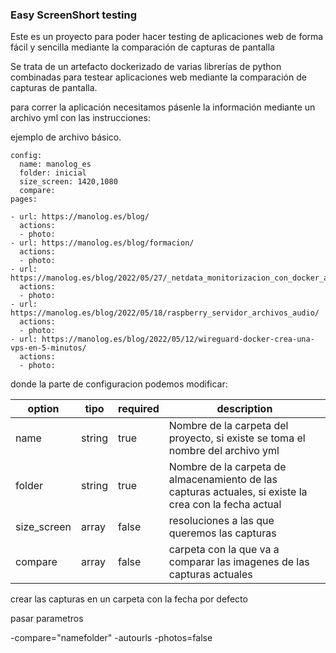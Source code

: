 ### Easy ScreenShort testing

Este es un proyecto para poder hacer testing de aplicaciones web de forma fácil y sencilla mediante la comparación de capturas de pantalla

Se trata de un artefacto dockerizado de varias librerías de python combinadas para testear aplicaciones web mediante la comparación de capturas de pantalla.

para correr la aplicación necesitamos pásenle la información mediante un archivo yml con las instrucciones:


ejemplo de archivo básico.

```
config:
  name: manolog_es
  folder: inicial
  size_screen: 1420,1080
  compare: 
pages:

- url: https://manolog.es/blog/
  actions:
  - photo:
- url: https://manolog.es/blog/formacion/
  actions:
  - photo:
- url: https://manolog.es/blog/2022/05/27/_netdata_monitorizacion_con_docker_auth/
  actions:
  - photo:
- url: https://manolog.es/blog/2022/05/18/raspberry_servidor_archivos_audio/
  actions:
  - photo:
- url: https://manolog.es/blog/2022/05/12/wireguard-docker-crea-una-vps-en-5-minutos/
  actions:
  - photo:

```


donde la parte de configuracion podemos modificar:

| option | tipo  | required  |  description  |
|--------|--------|----------|------------|
| name  |  string  | true | Nombre de la carpeta del proyecto, si existe se toma el nombre del archivo yml   |
| folder  |  string  | true | Nombre de la carpeta de almacenamiento de las capturas actuales, si existe la crea con la fecha actual |
| size_screen  | array  |  false  | resoluciones a las que queremos las capturas  |
| compare  | array  |  false  | carpeta con la que va a comparar las imagenes de las capturas actuales |


crear las capturas en un carpeta con la fecha por defecto


pasar parametros



-compare="namefolder"
-autourls
-photos=false

